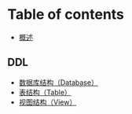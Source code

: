 # Table of contents

* [概述](README.md)

## DDL

* [数据库结构（Database）](ddl/database.md)
* [表结构（Table）](ddl/table.md)
* [视图结构（View）](ddl/view.md)

